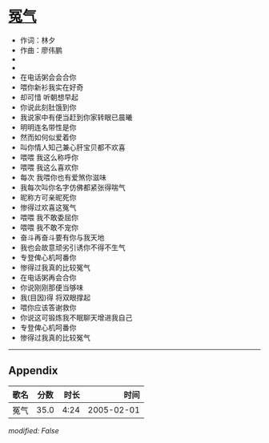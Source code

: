 # [冤气](https://music.163.com/song?id=66315)

* 作词：林夕
* 作曲：廖伟鹏
*
*
* 在电话粥会会合你
* 喂你新衫我实在好奇
* 却可惜 听朝想早起
* 你说此刻肚饿到你
* 我说家中有便当赶到你家转眼已晨曦
* 明明连名带性是你
* 然而如何似爱着你
* 叫你情人知己兼心肝宝贝都不欢喜
* 喂喂 我这么称呼你
* 喂喂 我这么喜欢你
* 每次 我喂你也有爱煞你滋味
* 我每次叫你名字仿佛都紧张得喘气
* 昵称方可亲昵死你
* 惨得过欢喜这冤气
* 喂喂 我不敢委屈你
* 喂喂 我不敢不宠你
* 奋斗再奋斗要有你与我天地
* 我也会故意顽劣引诱你不得不生气
* 专登俾心机呵番你
* 惨得过我真的比较冤气
* 在电话粥再会合你
* 你说刚刚那便当够味
* 我(目因)得 将双眼撑起
* 喂你应该答谢救你
* 你说这可锻炼我不眠聊天增进我自己
* 专登俾心机呵番你
* 惨得过我真的比较冤气


---

## Appendix

|歌名|分数|时长|时间|
|:---|:---:|---:|---:|
|冤气|35.0|4:24|2005-02-01

*modified: False*